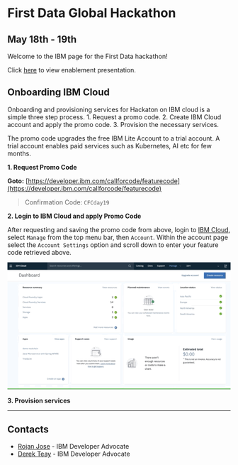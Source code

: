 
# First Data Global Hackathon 
## May 18th - 19th

Welcome to the IBM page for the First Data hackathon!

Click [here](attach/) to view  enablement presentation. 

## Onboarding IBM Cloud

Onboarding and provisioning services for Hackaton on IBM cloud is a simple three step process. 1. Request a promo code. 2. Create IBM Cloud account and apply the promo code. 3. Provision the necessary services.

The promo code upgrades the free IBM Lite Account to a trial account. A trial account enables paid services such as Kubernetes, AI etc for few months. 

**1. Request Promo Code**

**Goto:** [https://developer.ibm.com/callforcode/featurecode](https://developer.ibm.com/callforcode/featurecode)

> Confirmation Code: `CFCday19`

**2. Login to IBM Cloud and apply Promo Code**

After requesting and saving the promo code from above, login to [IBM Cloud](https://ibm.biz/Bdzi6C), select `Manage` from the top menu bar, then `Account`.  Within the account page select the `Account Settings` option and scroll down to enter your feature code retrieved above.

![Use Feature Code](images/use-feature-code.gif)

**3. Provision services**

----

## Contacts
- [Rojan Jose](mailto:rojan@us.ibm.com) - IBM Developer Advocate
- [Derek Teay](mailto:Derek.Teay@ibm.com) - IBM Developer Advocate

